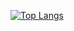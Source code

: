 [![Top Langs](https://github-readme-stats.vercel.app/api/top-langs/?username=AlienNT&layout=compact&langs_count=5&theme=cobalt)](https://github.com/anuraghazra/github-readme-stats)


<!--
**AlienNT/AlienNT** is a ✨ _special_ ✨ repository because its `README.md` (this file) appears on your GitHub profile.

Here are some ideas to get you started:

- 🔭 I’m currently working on ...
- 🌱 I’m currently learning ...
- 👯 I’m looking to collaborate on ...
- 🤔 I’m looking for help with ...
- 💬 Ask me about ...
- 📫 How to reach me: ...
- 😄 Pronouns: ...
- ⚡ Fun fact: ...
-->
